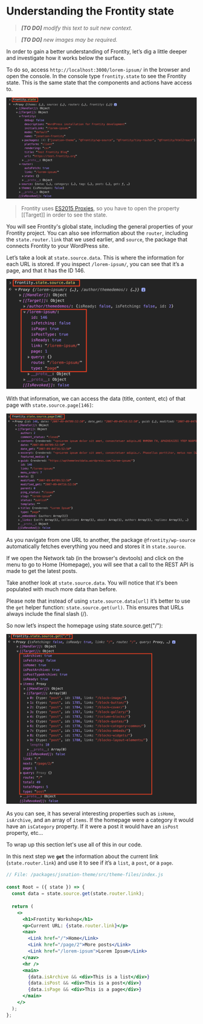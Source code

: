 # Understanding the Frontity state

> *__[TO DO]__ modify this text to suit new context.*

> *__[TO DO]__ new images may be required.*

In order to gain a better understanding of Frontity, let’s dig a little deeper and investigate how it works below the surface.

To do so, access `http://localhost:3000/lorem-ipsum/` in the browser and open the console. In the console type `frontity.state` to see the Frontity state. This is the same state that the components and actions have access to.

<p>
  <img alt="Frontity in the console" src="../assets/console-1.png">
</p>

> Frontity uses [ES2015 Proxies](https://developer.mozilla.org/en-US/docs/Web/JavaScript/Reference/Global_Objects/Proxy), so you have to open the property [[Target]] in order to see the state.

You will see Frontity's global state, including the general properties of your Frontity project. You can also see information about the `router`, including the `state.router.link` that we used earlier, and `source`, the package that connects Frontity to your WordPress site.

Let’s take a look at `state.source.data`. This is where the information for each URL is stored. If you inspect `/lorem-ipsum/`, you can see that it’s a page, and that it has the ID 146.

<p>
  <img alt="Frontity in the console" src="../assets/console-2.png" width="600">
</p>

With that information, we can access the data (title, content, etc) of that page with `state.source.page[146]`:

<p>
  <img alt="Frontity in the console" src="../assets/console-3.png">
</p>

As you navigate from one URL to another, the package `@frontity/wp-source` automatically fetches everything you need and stores it in `state.source`.

If we open the Network tab (in the browser's devtools) and click on the menu to go to Home (Homepage), you will see that a call to the REST API is made to get the latest posts.

Take another look at `state.source.data`. You will notice that it's been populated with much more data than before.

Please note that instead of using `state.source.data[url]` it’s better to use the `get` helper function: `state.source.get(url)`. This ensures that URLs always include the final slash (/).

So now let’s inspect the homepage using state.source.get("/"):

<p>
  <img alt="Frontity in the console" src="../assets/console-4.png" width="700">
</p>

As you can see, it has several interesting properties such as `isHome`, `isArchive`, and an array of `items`. If the homepage were a category it would have an `isCategory` property. If it were a post it would have an `isPost` property, etc...

To wrap up this section let's use all of this in our code.

In this next step we **`get`** the information about the current link (`state.router.link`) and use it to see if it’s a `list`, a `post`, or a `page`.

```jsx
// File: /packages/jsnation-theme/src/theme-files/index.js

const Root = ({ state }) => {
  const data = state.source.get(state.router.link);

  return (
    <>
      <h1>Frontity Workshop</h1>
      <p>Current URL: {state.router.link}</p>
      <nav>
        <Link href="/">Home</Link>
        <Link href="/page/2">More posts</Link>
        <Link href="/lorem-ipsum">Lorem Ipsum</Link>
      </nav>
      <hr />
      <main>
        {data.isArchive && <div>This is a list</div>}
        {data.isPost && <div>This is a post</div>}
        {data.isPage && <div>This is a page</div>}
      </main>
    </>
  );
};
```